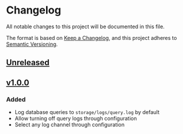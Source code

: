 # Changelog

All notable changes to this project will be documented in this file.

The format is based on [Keep a Changelog](https://keepachangelog.com/en/1.0.0/),
and this project adheres to [Semantic Versioning](https://semver.org/spec/v2.0.0.html).

## [Unreleased](https://github.com/mll-lab/laravel-db-ready/compare/v1.0.0...master)

## [v1.0.0](https://github.com/mll-lab/laravel-query-log/releases/tag/v1.0.0)

### Added

- Log database queries to `storage/logs/query.log` by default
- Allow turning off query logs through configuration
- Select any log channel through configuration
